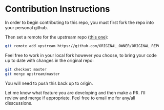 Contribution Instructions
=

In order to begin contributing to this repo, you must first fork the repo into your personal github.

Then set a remote for the upstream repo ([this one](https://github.com/KyleBrownCS/-r-winnipegjets-scripts)):

~~~~ bash
git remote add upstream https://github.com/ORIGINAL_OWNER/ORIGINAL_REPOSITORY.git
~~~~

Feel free to work in your local fork however you choose, to bring your code up to date with changes in the original repo:

~~~~ bash
git checkout master
git merge upstream/master
~~~~

You will need to push this back up to origin.

Let me know what feature you are developing and then make a PR. I'll review and merge if appropriate. Feel free to email me for any/all disscussions.

